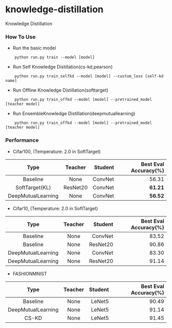 # knowledge-distillation
Knowledge Distillation

### How To Use
- Run the basic model
```shell script
    python run.py train --model [model]
``` 

- Run  Self Knowledge Distillation(cs-kd,pearson)
```shell script
    python run.py train_selfkd --model [model] --custom_loss [self-kd name]
``` 
- Run Offline Knowledge Distillation(softtarget)
```shell script
    python run.py train_offkd --model [model] --pretrained_model [teacher model]
``` 
- Run EnsembleKnowledge Distillation(deepmutuallearning)
```shell script
    python run.py train_offkd --model [model] --pretrained_model [teacher model]
``` 


### Performance
- Cifar100, (Temperature: 2.0 in SoftTarget)

|Type|Teacher|Student|Best Eval Accuracy(%)|
|:---:|:---:|---:|---:|
|Baseline|None|ConvNet|56.31|
|SoftTarget(KL)|ResNet20|ConvNet|**61.21**|
|DeepMutualLearning|None|ConvNet|**56.52**|

- Cifar10, (Temperature: 2.0 in SoftTarget)

|Type|Teacher|Student|Best Eval Accuracy(%)|
|:---:|:---:|---:|---:|
|Baseline|None|ConvNet|83.52|
|Baseline|None|ResNet20|90.86|
|DeepMutualLearning|None|ConvNet|83.30|
|DeepMutualLearning|None|ResNet20|91.14|

- FASHIONMNIST

|Type|Teacher|Student|Best Eval Accuracy(%)|
|:---:|:---:|---:|---:|
|Baseline|None|LeNet5|90.49|
|DeepMutualLearning|None|LeNet5|91.14|
|CS-KD|None|LeNet5|91.45|

